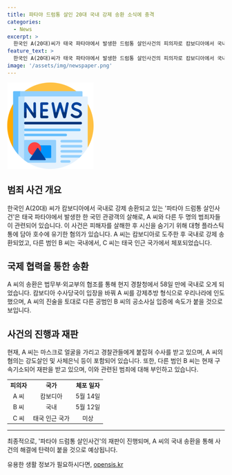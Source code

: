 ```yaml
---
title: 파타야 드럼통 살인 20대 국내 강제 송환 소식에 충격
categories:
  - News
excerpt: >
  한국인 A(20대)씨가 태국 파타야에서 발생한 드럼통 살인사건의 피의자로 캄보디아에서 국내로 강제 송환되고 있다. A씨는 피해자를 살해하고 시신을 훼손하며 호수에 유기한 혐의를 받는다. 이 사건은 수면위로 떠올랐으며, A씨의 진술을 토대로 다른 피의자인 B씨의 공소사실이 입증될 전망이다. 범행 당시 다른 피의자들은 각각 캄보디아, 대한민국, 태국 국가로 도망쳤으며, B씨는 현재 구속기소되어 재판 중이다. A씨의 국내 송환으로 혐의에 대한 진술이 더 상세해질 것으로 예상된다.
feature_text: >
  한국인 A(20대)씨가 태국 파타야에서 발생한 드럼통 살인사건의 피의자로 캄보디아에서 국내로 강제 송환되고 있다. A씨는 피해자를 살해하고 시신을 훼손하며 호수에 유기한 혐의를 받는다. 이 사건은 수면위로 떠올랐으며, A씨의 진술을 토대로 다른 피의자인 B씨의 공소사실이 입증될 전망이다. 범행 당시 다른 피의자들은 각각 캄보디아, 대한민국, 태국 국가로 도망쳤으며, B씨는 현재 구속기소되어 재판 중이다. A씨의 국내 송환으로 혐의에 대한 진술이 더 상세해질 것으로 예상된다.
image: '/assets/img/newspaper.png'
---
```


<p><img src="/assets/img/newspaper.png" alt="kimp 속보" /></p>

<h2 data-ke-size="size26">범죄 사건 개요</h2>

<p data-ke-size="size16">한국인 A(20대) 씨가 캄보디아에서 국내로 강제 송환되고 있는 '파타야 드럼통 살인사건'은 태국 파타야에서 발생한 한 국민 관광객의 살해로, A 씨와 다른 두 명의 범죄자들이 관련되어 있습니다. 이 사건은 피해자를 살해한 후 시신을 숨기기 위해 대형 플라스틱 통에 담아 호수에 유기한 혐의가 있습니다. A 씨는 캄보디아로 도주한 후 국내로 강제 송환되었고, 다른 범인 B 씨는 국내에서, C 씨는 태국 인근 국가에서 체포되었습니다.</p>

<h2 data-ke-size="size26">국제 협력을 통한 송환</h2>

<p data-ke-size="size16">A 씨의 송환은 법무부·외교부의 협조를 통해 현지 경찰청에서 58일 만에 국내로 오게 되었습니다. 캄보디아 수사당국이 입장을 바꿔 A 씨를 강제추방 형식으로 우리나라에 인도했으며, A 씨의 진술을 토대로 다른 공범인 B 씨의 공소사실 입증에 속도가 붙을 것으로 보입니다.</p>

<h2 data-ke-size="size26">사건의 진행과 재판</h2>

<p data-ke-size="size16">현재, A 씨는 마스크로 얼굴을 가리고 경찰관들에게 붙잡혀 수사를 받고 있으며, A 씨의 혐의는 강도살인 및 사체은닉 등이 포함되어 있습니다. 또한, 다른 범인 B 씨는 현재 구속기소되어 재판을 받고 있으며, 이와 관련된 범죄에 대해 부인하고 있습니다.</p>

<table>
    <tr>
        <td style="text-align: center; height: 17px;"><b>피의자</b></td>
        <td style="text-align: center; height: 17px;"><b>국가</b></td>
        <td style="text-align: center; height: 17px;"><b>체포 일자</b></td>
    </tr>
    <tr>
        <td style="text-align: center; height: 17px;">A 씨</td>
        <td style="text-align: center; height: 17px;">캄보디아</td>
        <td style="text-align: center; height: 17px;">5월 14일</td>
    </tr>
    <tr>
        <td style="text-align: center; height: 17px;">B 씨</td>
        <td style="text-align: center; height: 17px;">국내</td>
        <td style="text-align: center; height: 17px;">5월 12일</td>
    </tr>
    <tr>
        <td style="text-align: center; height: 17px;">C 씨</td>
        <td style="text-align: center; height: 17px;">태국 인근 국가</td>
        <td style="text-align: center; height: 17px;">미상</td>
    </tr>
</table>

<hr>

<p data-ke-size="size16">최종적으로, '파타야 드럼통 살인사건'의 재판이 진행되며, A 씨의 국내 송환을 통해 사건의 해결에 탄력이 붙을 것으로 예상됩니다.</p>
유용한 생활 정보가 필요하시다면, <a href="https://opensis.kr" rel="dofollow">opensis.kr</a>



